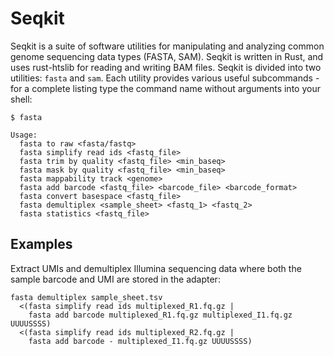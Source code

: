 # Seqkit

Seqkit is a suite of software utilities for manipulating and analyzing common genome sequencing data types (FASTA, SAM). Seqkit is written in Rust, and uses rust-htslib for reading and writing BAM files. Seqkit is divided into two utilities: `fasta` and `sam`. Each utility provides various useful subcommands - for a complete listing type the command name without arguments into your shell:
```
$ fasta

Usage:
  fasta to raw <fasta/fastq>
  fasta simplify read ids <fastq_file>
  fasta trim by quality <fastq_file> <min_baseq>
  fasta mask by quality <fastq_file> <min_baseq>
  fasta mappability track <genome>
  fasta add barcode <fastq_file> <barcode_file> <barcode_format>
  fasta convert basespace <fastq_file>
  fasta demultiplex <sample_sheet> <fastq_1> <fastq_2>
  fasta statistics <fastq_file>
```


Examples
--------

Extract UMIs and demultiplex Illumina sequencing data where both the sample barcode and UMI are stored in the adapter:
```
fasta demultiplex sample_sheet.tsv
  <(fasta simplify read ids multiplexed_R1.fq.gz |
    fasta add barcode multiplexed_R1.fq.gz multiplexed_I1.fq.gz UUUUSSSS)
  <(fasta simplify read ids multiplexed_R2.fq.gz |
    fasta add barcode - multiplexed_I1.fq.gz UUUUSSSS)
```
